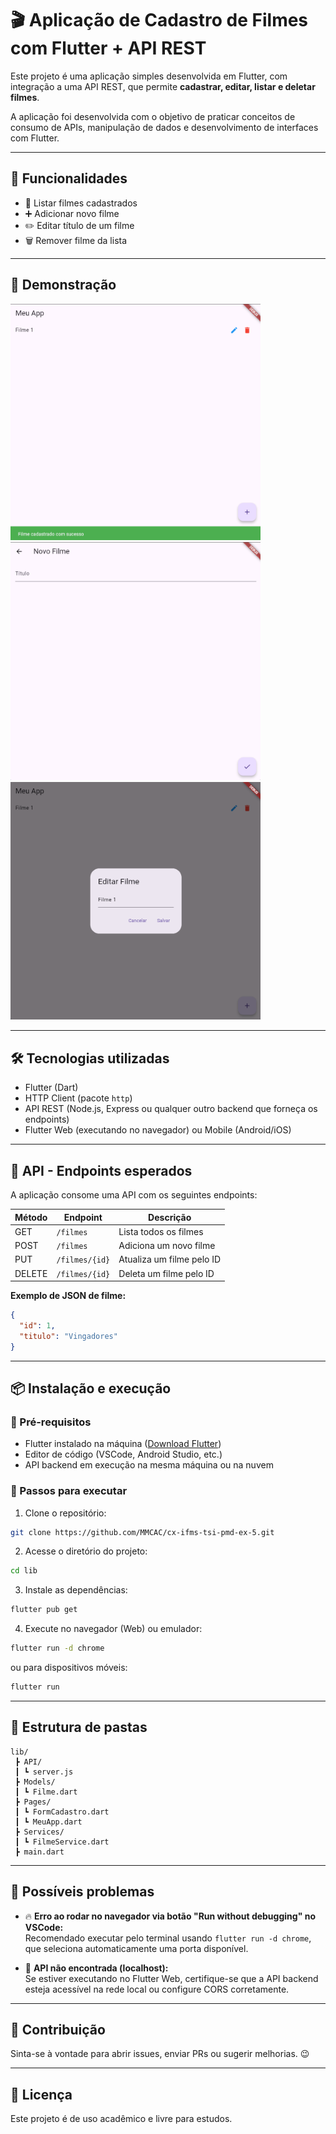 
# 🎬 Aplicação de Cadastro de Filmes com Flutter + API REST

Este projeto é uma aplicação simples desenvolvida em Flutter, com integração a uma API REST, que permite **cadastrar, editar, listar e deletar filmes**.

A aplicação foi desenvolvida com o objetivo de praticar conceitos de consumo de APIs, manipulação de dados e desenvolvimento de interfaces com Flutter.

---

## 🚀 Funcionalidades

- 📜 Listar filmes cadastrados
- ➕ Adicionar novo filme
- ✏️ Editar título de um filme
- 🗑️ Remover filme da lista

---

## 🎥 Demonstração

<!-- Se quiser, adicione um print aqui -->
<img src="assets/image1.png" alt="Demonstração do App" width="400"/>
<img src="assets/image2.png" alt="Demonstração do App" width="400"/>
<img src="assets/image3.png" alt="Demonstração do App" width="400"/>

---

## 🛠️ Tecnologias utilizadas

- Flutter (Dart)
- HTTP Client (pacote `http`)
- API REST (Node.js, Express ou qualquer outro backend que forneça os endpoints)
- Flutter Web (executando no navegador) ou Mobile (Android/iOS)

---

## 🔗 API - Endpoints esperados

A aplicação consome uma API com os seguintes endpoints:

| Método | Endpoint          | Descrição                |
|--------|-------------------|--------------------------|
| GET    | `/filmes`         | Lista todos os filmes    |
| POST   | `/filmes`         | Adiciona um novo filme   |
| PUT    | `/filmes/{id}`    | Atualiza um filme pelo ID|
| DELETE | `/filmes/{id}`    | Deleta um filme pelo ID  |

**Exemplo de JSON de filme:**

```json
{
  "id": 1,
  "titulo": "Vingadores"
}
```

---

## 📦 Instalação e execução

### 🔧 Pré-requisitos

- Flutter instalado na máquina ([Download Flutter](https://docs.flutter.dev/get-started/install))
- Editor de código (VSCode, Android Studio, etc.)
- API backend em execução na mesma máquina ou na nuvem

### 🚀 Passos para executar

1. Clone o repositório:

```bash
git clone https://github.com/MMCAC/cx-ifms-tsi-pmd-ex-5.git
```

2. Acesse o diretório do projeto:

```bash
cd lib
```

3. Instale as dependências:

```bash
flutter pub get
```

4. Execute no navegador (Web) ou emulador:

```bash
flutter run -d chrome
```

ou para dispositivos móveis:

```bash
flutter run
```

---

## 📂 Estrutura de pastas

```
lib/
 ┣ API/
 ┃ ┗ server.js
 ┣ Models/
 ┃ ┗ Filme.dart
 ┣ Pages/
 ┃ ┗ FormCadastro.dart
 ┃ ┗ MeuApp.dart
 ┣ Services/
 ┃ ┗ FilmeService.dart
 ┣ main.dart
```

---

## 🐞 Possíveis problemas

- 🔥 **Erro ao rodar no navegador via botão "Run without debugging" no VSCode:**  
Recomendado executar pelo terminal usando `flutter run -d chrome`, que seleciona automaticamente uma porta disponível.

- 🔗 **API não encontrada (localhost):**  
Se estiver executando no Flutter Web, certifique-se que a API backend esteja acessível na rede local ou configure CORS corretamente.

---

## 🤝 Contribuição

Sinta-se à vontade para abrir issues, enviar PRs ou sugerir melhorias. 😉

---

## 📝 Licença

Este projeto é de uso acadêmico e livre para estudos.
